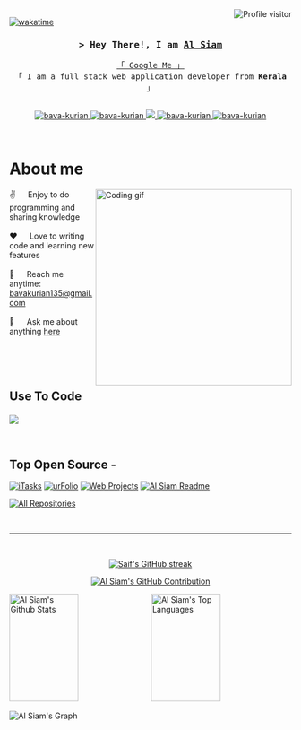 <!--
<h2 align="center">
  Hi I'm Bava Kurian Varghese
  <img src="https://media.giphy.com/media/hvRJCLFzcasrR4ia7z/giphy.gif" width="28">
</h2>
-->

<!--
<p align="center">
  <a href="https://github.com/bava-kurian"><img src="https://readme-typing-svg.herokuapp.com/?lines=Self%20Taught%20Programmer;Front%20End%20Developer;1.5%2B%20years%20of%20coding%20experience;Always%20learning%20new%20things&center=true&width=380&height=45"></a>
</p>

 -->

<a href="https://komarev.com/ghpvc/?username=bava-kurian">
  <img align="right" src="https://komarev.com/ghpvc/?username=bava-kurian&label=Visitors&color=0e75b6&style=flat" alt="Profile visitor" />
</a>


[![wakatime](https://wakatime.com/badge/user/eebb3dd8-d9b2-40de-9b88-6fd6cac99dbc.svg)](https://wakatime.com/@eebb3dd8-d9b2-40de-9b88-6fd6cac99dbc)

<!-- Intro  -->
<h3 align="center">
        <samp>&gt; Hey There!, I am
                <b><a target="_blank" href="https://bava-kurian.com">Al Siam</a></b>
        </samp>
</h3>


<p align="center"> 
  <samp>
    <a href="https://www.google.com/search?q=Al+Siam">「 Google Me 」</a>
    <br>
    「 I am a full stack web application developer from <b>Kerala</b> 」
    <br>
    <br>
  </samp>
</p>

<p align="center">
 <a href="https://bava-kurian.com" target="blank">
  <img src="https://img.shields.io/badge/Website-DC143C?style=for-the-badge&logo=medium&logoColor=white" alt="bava-kurian" />
 </a>
 <a href="https://linkedin.com/in/al-siam" target="_blank">
  <img src="https://img.shields.io/badge/LinkedIn-0077B5?style=for-the-badge&logo=linkedin&logoColor=white" alt="bava-kurian"/>
 </a>
 <!-- <a href="https://dev.to/bava-kurian" target="_blank">
  <img src="https://img.shields.io/badge/dev.to-0A0A0A?style=for-the-badge&logo=dev.to&logoColor=white" alt="bava-kurian" />
 </a> -->
 <a href="https://twitter.com/_bava-kurian" target="_blank">
  <img src="https://img.shields.io/badge/Twitter-1DA1F2?style=for-the-badge&logo=twitter&logoColor=white" />
 </a>
 <a href="https://instagram.com/_bava-kurian" target="_blank">
  <img src="https://img.shields.io/badge/Instagram-fe4164?style=for-the-badge&logo=instagram&logoColor=white" alt="bava-kurian" />
 </a> 
 <a href="https://facebook.com/bava-kurian.dev" target="_blank">
  <img src="https://img.shields.io/badge/Facebook-20BEFF?&style=for-the-badge&logo=facebook&logoColor=white" alt="bava-kurian"  />
  </a> 
</p>
<br />

<!-- About Section -->
 # About me
 
<p>
 <img align="right" width="350" src="/assets/programmer.gif" alt="Coding gif" />
  
 ✌️ &emsp; Enjoy to do programming and sharing knowledge <br/><br/>
 ❤️ &emsp; Love to writing code and learning new features<br/><br/>
 📧 &emsp; Reach me anytime: bavakurian135@gmail.com<br/><br/>
 💬 &emsp; Ask me about anything [here](https://github.com/bava-kurian/bava-kurian/issues)

</p>

<br/>
<br/>
<br/>

## Use To Code<p align="center">
  <a href="https://skillicons.dev">
    <img src="https://skillicons.dev/icons?i=git,github,html,css,js,py,django,java,MySQL,sqlite,jquery,linux,StackOverflow,sublime,vscode,windows,arduino" />
  </a>
</p>

<br/>

## Top Open Source -
[![iTasks](https://github-readme-stats.vercel.app/api/pin/?username=bava-kurian&repo=itasks&border_color=7F3FBF&bg_color=0D1117&title_color=C9D1D9&text_color=8B949E&icon_color=7F3FBF)](https://github.com/bava-kurian/itasks)
[![urFolio](https://github-readme-stats.vercel.app/api/pin/?username=bava-kurian&repo=urfolio&border_color=7F3FBF&bg_color=0D1117&title_color=C9D1D9&text_color=8B949E&icon_color=7F3FBF)](https://github.com/bava-kurian/urfolio)
[![Web Projects](https://github-readme-stats.vercel.app/api/pin/?username=bava-kurian&repo=web-projects&border_color=7F3FBF&bg_color=0D1117&title_color=C9D1D9&text_color=8B949E&icon_color=7F3FBF)](https://github.com/bava-kurian/web-projects)
[![Al Siam Readme](https://github-readme-stats.vercel.app/api/pin/?username=bava-kurian&repo=bava-kurian&border_color=7F3FBF&bg_color=0D1117&title_color=C9D1D9&text_color=8B949E&icon_color=7F3FBF)](https://github.com/bava-kurian/bava-kurian)

<p align="left">
  <a href="https://github.com/bava-kurian?tab=repositories" target="_blank"><img alt="All Repositories" title="All Repositories" src="https://img.shields.io/badge/-All%20Repos-2962FF?style=for-the-badge&logo=koding&logoColor=white"/></a>
</p>

<br/>
<hr/>
<br/>

<p align="center">
  <a href="https://github.com/bava-kurian">
    <img src="https://github-readme-streak-stats.herokuapp.com/?user=bava-kurian&theme=radical&border=7F3FBF&background=0D1117" alt="Saif's GitHub streak"/>
  </a>
</p>

<p align="center">
  <a href="https://github.com/bava-kurian">
    <img src="https://github-profile-summary-cards.vercel.app/api/cards/profile-details?username=bava-kurian&theme=radical" alt="Al Siam's GitHub Contribution"/>
  </a>
</p>

<a> 
    <a href="https://github.com/bava-kurian"><img alt="Al Siam's Github Stats" src="https://denvercoder1-github-readme-stats.vercel.app/api?username=bava-kurian&show_icons=true&count_private=true&theme=react&border_color=7F3FBF&bg_color=0D1117&title_color=F85D7F&icon_color=F8D866" height="192px" width="49.5%"/></a>
  <a href="https://github.com/bava-kurian"><img alt="Al Siam's Top Languages" src="https://denvercoder1-github-readme-stats.vercel.app/api/top-langs/?username=bava-kurian&langs_count=8&layout=compact&theme=react&border_color=7F3FBF&bg_color=0D1117&title_color=F85D7F&icon_color=F8D866" height="192px" width="49.5%"/></a>
  <br/>
</a>


![Al Siam's Graph](https://github-readme-activity-graph.vercel.app/graph?username=bava-kurian&custom_title=Al%20Siam's%20GitHub%20Activity%20Graph&bg_color=0D1117&color=7F3FBF&line=7F3FBF&point=7F3FBF&area_color=FFFFFF&title_color=FFFFFF&area=true)
